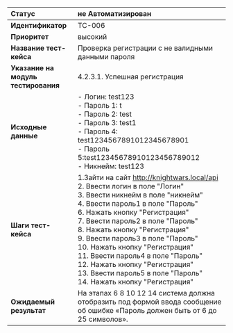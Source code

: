 |**Статус**|не Автоматизирован|
|:-----|:---------|
| **Идентификатор** | TC-006 |
| **Приоритет** | высокий |
| **Название тест-кейса** | Проверка регистрации с не валидными данными пароля |
| **Указание на модуль тестирования** |4.2.3.1. Успешная регистрация |
| **Исходные данные** | - Логин: test123 <br>- Пароль 1: t <br> - Пароль 2: test <br>- Пароль 3: test1 <br> - Пароль 4: test1234567891012345678901 <br> - Пароль 5:test12345678910123456789012  <br> - Никнейм: test123|
| **Шаги тест-кейса** | 1.Зайти на сайт http://knightwars.local/api <br>2. Ввести логин в поле "Логин"<br>3. Ввести никнейм в поле "никнейм" <br>4. Ввести пароль1 в поле "Пароль" <br> 6. Нажать кнопку "Регистрация" <br>7. Ввести пароль2 в поле "Пароль" <br> 8. Нажать кнопку "Регистрация" <br>9. Ввести пароль3 в поле "Пароль" <br> 10. Нажать кнопку "Регистрация" <br>11. Ввести пароль4 в поле "Пароль" <br> 12. Нажать кнопку "Регистрация" <br>13. Ввести пароль5 в поле "Пароль" <br> 14. Нажать кнопку "Регистрация" |
| **Ожидаемый результат** | На этапах 6 8 10 12 14 система должна отобразить под формой ввода сообщение об ошибке «Пароль должен быть от 6 до 25 символов».

